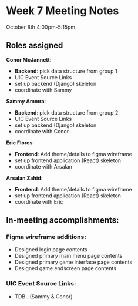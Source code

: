 # Week 7 Meeting Notes
October 8th 4:00pm-5:15pm

## Roles assigned
**Conor McJannett**:
- **Backend**: pick data structure from group 1
- UIC Event Source Links
- set up backend (Django) skeleton
- coordinate with Sammy

**Sammy Ammra**:
- **Backend**: pick data structure from group 2
- UIC Event Source Links
- set up backend (Django) skeleton
- coordinate with Conor

**Eric Flores**:
- **Frontend**: Add theme/details to figma wireframe
- set up frontend application (React) skeleton
- coordinate with Arsalan

**Arsalan Zahid**:
- **Frontend**: Add theme/details to figma wireframe
- set up frontend application (React) skeleton
- coordinate with Eric

## In-meeting accomplishments:
### Figma wireframe additions:
- Designed login page contents
- Designed primary main menu page contents
- Designed primary game interface page contents
- Designed game endscreen page contents
### UIC Event Source Links:
- TDB...(Sammy & Conor)

